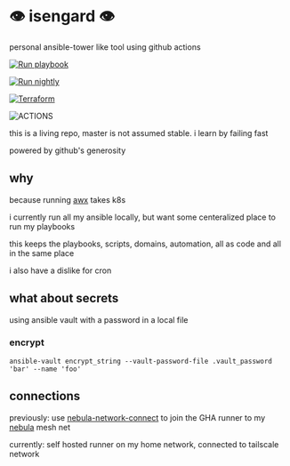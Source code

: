 # :eye: isengard :eye:

personal ansible-tower like tool using github actions

[![Run playbook](https://github.com/rssnyder/isengard/actions/workflows/run_playbook.yml/badge.svg)](https://github.com/rssnyder/isengard/actions/workflows/run_playbook.yml)

[![Run nightly](https://github.com/rssnyder/isengard/actions/workflows/run_nightly.yml/badge.svg)](https://github.com/rssnyder/isengard/actions/workflows/run_nightly.yml)

[![Terraform](https://github.com/rssnyder/isengard/actions/workflows/terraform.yml/badge.svg)](https://github.com/rssnyder/isengard/actions/workflows/terraform.yml)

![ACTIONS](https://user-images.githubusercontent.com/7338312/118890029-9dc50380-b8c3-11eb-81d7-131dc2f6687e.png)

this is a living repo, master is not assumed stable. i learn by failing fast

powered by github's generosity

## why

because running [awx](https://github.com/ansible/awx/) takes k8s

i currently run all my ansible locally, but want some centeralized place to run my playbooks

this keeps the playbooks, scripts, domains, automation, all as code and all in the same place

i also have a dislike for cron

## what about secrets

using ansible vault with a password in a local file

### encrypt

```shell
ansible-vault encrypt_string --vault-password-file .vault_password 'bar' --name 'foo'
```

## connections

previously: use [nebula-network-connect](https://github.com/marketplace/actions/nebula-network-connect) to join the GHA runner to my [nebula](https://github.com/slackhq/nebula) mesh net

currently: self hosted runner on my home network, connected to tailscale network
